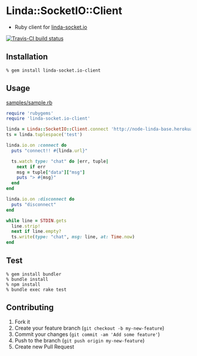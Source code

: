 # Linda::SocketIO::Client

- Ruby client for [linda-socket.io](https://github.com/node-linda/linda-socket.io)

[![Travis-CI build status](https://travis-ci.org/node-linda/linda-socket.io-client-ruby.png?branch=master)](https://travis-ci.org/node-linda/linda-socket.io-client-ruby)


## Installation

    % gem install linda-socket.io-client


## Usage

[samples/sample.rb](https://github.com/node-linda/linda-socket.io-client-ruby/blob/master/samples/sample.rb)
```ruby
require 'rubygems'
require 'linda-socket.io-client'

linda = Linda::SocketIO::Client.connect 'http://node-linda-base.herokuapp.com'
ts = linda.tuplespace('test')

linda.io.on :connect do
  puts "connect!! #{linda.url}"

  ts.watch type: "chat" do |err, tuple|
    next if err
    msg = tuple["data"]["msg"]
    puts "> #{msg}"
  end
end

linda.io.on :disconnect do
  puts "disconnect"
end

while line = STDIN.gets
  line.strip!
  next if line.empty?
  ts.write(type: "chat", msg: line, at: Time.now)
end
```


## Test

    % gem install bundler
    % bundle install
    % npm install
    % bundle exec rake test


## Contributing

1. Fork it
2. Create your feature branch (`git checkout -b my-new-feature`)
3. Commit your changes (`git commit -am 'Add some feature'`)
4. Push to the branch (`git push origin my-new-feature`)
5. Create new Pull Request
